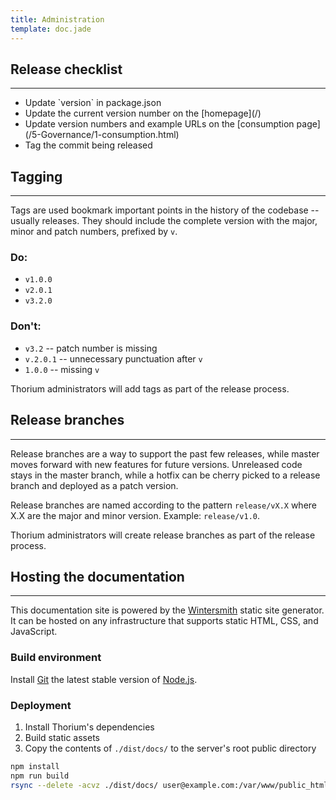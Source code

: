 ```yaml
---
title: Administration
template: doc.jade
---
```


## Release checklist

---

<ul class="list list--checked">
    <li class="list__item">Update `version` in package.json</li>
    <li class="list__item">Update the current version number on the [homepage](/)</li>
    <li class="list__item">Update version numbers and example URLs on the [consumption page](/5-Governance/1-consumption.html)</li>
    <li class="list__item">Tag the commit being released</li>
</ul>

## Tagging

---

Tags are used bookmark important points in the history of the codebase -- usually releases. They should include the complete version with the major, minor and patch numbers, prefixed by `v`.

### Do:

* `v1.0.0`
* `v2.0.1`
* `v3.2.0`

### Don't:

* `v3.2` -- patch number is missing
* `v.2.0.1` -- unnecessary punctuation after `v`
* `1.0.0` -- missing `v`

Thorium administrators will add tags as part of the release process.

## Release branches

---

Release branches are a way to support the past few releases, while master moves forward with new features for future versions. Unreleased code stays in the master branch, while a hotfix can be cherry picked to a release branch and deployed as a patch version.

Release branches are named according to the pattern `release/vX.X` where X.X are the major and minor version. Example: `release/v1.0`.

Thorium administrators will create release branches as part of the release process.

## Hosting the documentation

---

This documentation site is powered by the [Wintersmith](http://wintersmith.io/) static site generator. It can be hosted on any infrastructure that supports static HTML, CSS, and JavaScript.

### Build environment

Install [Git](https://git-scm.com/downloads) the latest stable version of [Node.js](https://nodejs.org/en/).

### Deployment

1. Install Thorium's dependencies
2. Build static assets
3. Copy the contents of `./dist/docs/` to the server's root public directory

```bash
npm install
npm run build
rsync --delete -acvz ./dist/docs/ user@example.com:/var/www/public_html/
```
